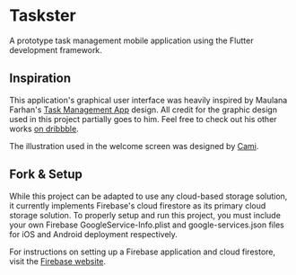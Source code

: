 # Taskster

A prototype task management mobile application using the Flutter development framework.

## Inspiration

This application's graphical user interface was heavily inspired by Maulana Farhan's [Task Management App](https://dribbble.com/shots/15718338-Task-Management-App-Project-Management) design. All credit for the graphic design used in this project partially goes to him. Feel free to check out his other works [on dribbble](https://dribbble.com/maulanafaa).

The illustration used in the welcome screen was designed by [Cami](https://dribbble.com/camidobrin).

## Fork & Setup

While this project can be adapted to use any cloud-based storage solution, it currently implements Firebase's cloud firestore as its primary cloud storage solution. To properly setup and run this project, you must include your own Firebase GoogleService-Info.plist and google-services.json files for iOS and Android deployment respectively.

For instructions on setting up a Firebase application and cloud firestore, visit the [Firebase website](firebase.google.com).